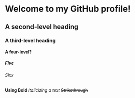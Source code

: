 # Welcome to my GitHub profile!
## A second-level heading
### A third-level heading
#### A four-level?
##### Five
###### Sixx
**Using Bold**
_Italicizing a text_
~~Strikethrough~~

